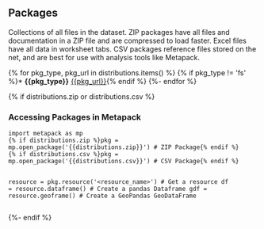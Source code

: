 <!-- wp:heading  -->
<h2 id="packages">Packages</h2>
<!-- /wp:heading -->

<!-- wp:paragraph  -->

Collections of all files in the dataset. ZIP packages have all files and documentation in a ZIP file and are compressed to load faster. 
Excel files have all data in worksheet tabs. CSV packages reference files stored on the net, and are best for use
with analysis tools like Metapack. 

<!-- /wp:paragraph  -->
	
<!-- wp:list -->

{% for pkg_type, pkg_url in distributions.items() %}
{% if pkg_type != 'fs' %}* **{{pkg_type}}** [{{pkg_url}}]({{pkg_url}}){% endif %}
{%- endfor %}

<!-- /wp:list -->

{% if distributions.zip  or distributions.csv %}
<!-- wp:heading  -->
<h3 id="metapack">Accessing Packages in Metapack</h3>
<!-- /wp:heading -->
<!-- wp:code -->
<pre class="wp-block-code"><code>import metapack as mp
{% if distributions.zip %}pkg = mp.open_package('{{distributions.zip}}') # ZIP Package{% endif %}
{% if distributions.csv %}pkg = mp.open_package('{{distributions.csv}}') # CSV Package{% endif %}

resource = pkg.resource('<resource_name>') # Get a resource
df = resource.dataframe() # Create a pandas Dataframe
gdf = resource.geoframe() # Create a GeoPandas GeoDataFrame
</code></pre>
<!-- /wp:code -->
{%- endif %}
